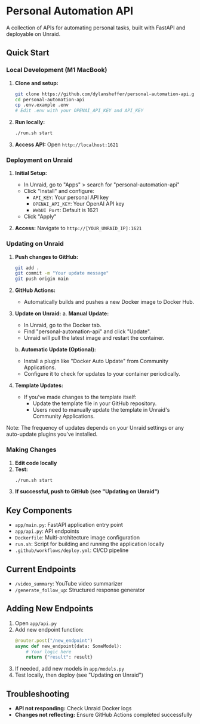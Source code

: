 # Personal Automation API

A collection of APIs for automating personal tasks, built with FastAPI and deployable on Unraid.

## Quick Start

### Local Development (M1 MacBook)

1. **Clone and setup:**
   ```bash
   git clone https://github.com/dylansheffer/personal-automation-api.git
   cd personal-automation-api
   cp .env.example .env
   # Edit .env with your OPENAI_API_KEY and API_KEY
   ```

2. **Run locally:**
   ```bash
   ./run.sh start
   ```

3. **Access API:** Open `http://localhost:1621`

### Deployment on Unraid

1. **Initial Setup:**
   - In Unraid, go to "Apps" > search for "personal-automation-api"
   - Click "Install" and configure:
     - `API_KEY`: Your personal API key
     - `OPENAI_API_KEY`: Your OpenAI API key
     - `WebUI Port`: Default is 1621
   - Click "Apply"

2. **Access:** Navigate to `http://[YOUR_UNRAID_IP]:1621`

### Updating on Unraid

1. **Push changes to GitHub:**
   ```bash
   git add .
   git commit -m "Your update message"
   git push origin main
   ```

2. **GitHub Actions:**
   - Automatically builds and pushes a new Docker image to Docker Hub.

3. **Update on Unraid:**
   a. **Manual Update:**
      - In Unraid, go to the Docker tab.
      - Find "personal-automation-api" and click "Update".
      - Unraid will pull the latest image and restart the container.
   
   b. **Automatic Update (Optional):**
      - Install a plugin like "Docker Auto Update" from Community Applications.
      - Configure it to check for updates to your container periodically.

4. **Template Updates:**
   - If you've made changes to the template itself:
     - Update the template file in your GitHub repository.
     - Users need to manually update the template in Unraid's Community Applications.

Note: The frequency of updates depends on your Unraid settings or any auto-update plugins you've installed.

### Making Changes

1. **Edit code locally**
2. **Test:**
   ```bash
   ./run.sh start
   ```
3. **If successful, push to GitHub (see "Updating on Unraid")**

## Key Components

- `app/main.py`: FastAPI application entry point
- `app/api.py`: API endpoints
- `Dockerfile`: Multi-architecture image configuration
- `run.sh`: Script for building and running the application locally
- `.github/workflows/deploy.yml`: CI/CD pipeline

## Current Endpoints

- `/video_summary`: YouTube video summarizer
- `/generate_follow_up`: Structured response generator

## Adding New Endpoints

1. Open `app/api.py`
2. Add new endpoint function:
   ```python
   @router.post("/new_endpoint")
   async def new_endpoint(data: SomeModel):
       # Your logic here
       return {"result": result}
   ```
3. If needed, add new models in `app/models.py`
4. Test locally, then deploy (see "Updating on Unraid")

## Troubleshooting

- **API not responding:** Check Unraid Docker logs
- **Changes not reflecting:** Ensure GitHub Actions completed successfully